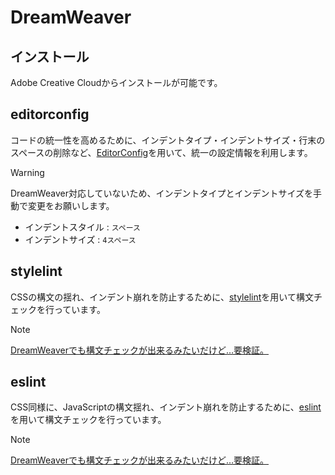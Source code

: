# DreamWeaver

## インストール

Adobe Creative Cloudからインストールが可能です。

## editorconfig

コードの統一性を高めるために、インデントタイプ・インデントサイズ・行末のスペースの削除など、[EditorConfig](https://editorconfig.org/)を用いて、統一の設定情報を利用します。

> [!WARNING]
> DreamWeaver対応していないため、インデントタイプとインデントサイズを手動で変更をお願いします。
>
> * インデントスタイル : `スペース`
> * インデントサイズ : `4スペース`

## stylelint

CSSの構文の揺れ、インデント崩れを防止するために、[stylelint](https://stylelint.io/)を用いて構文チェックを行っています。  

> [!NOTE]
> [DreamWeaverでも構文チェックが出来るみたいだけど…要検証。](https://helpx.adobe.com/jp/dreamweaver/using/linting-code.html)

## eslint

CSS同様に、JavaScriptの構文揺れ、インデント崩れを防止するために、[eslint](https://eslint.org/)を用いて構文チェックを行っています。

> [!NOTE]
> [DreamWeaverでも構文チェックが出来るみたいだけど…要検証。](https://helpx.adobe.com/jp/dreamweaver/using/linting-code.html)